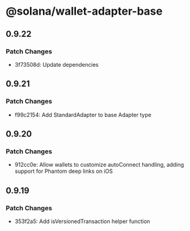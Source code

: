 # @solana/wallet-adapter-base

## 0.9.22

### Patch Changes

-   3f73508d: Update dependencies

## 0.9.21

### Patch Changes

-   f99c2154: Add StandardAdapter to base Adapter type

## 0.9.20

### Patch Changes

-   912cc0e: Allow wallets to customize autoConnect handling, adding support for Phantom deep links on iOS

## 0.9.19

### Patch Changes

-   353f2a5: Add isVersionedTransaction helper function
